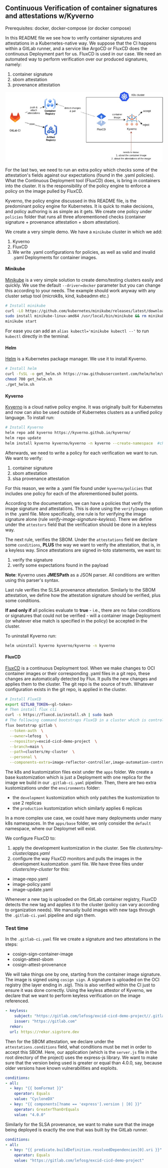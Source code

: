 ## Continuous Verification of container signatures and attestations w/Kyverno

Prerequisites: docker, docker-compose (or docker compose)

In this README file we see how to verify container signatures and attestations in a Kubernetes-native way. We suppose that the CI happens within a GitLab runner, and a service like ArgoCD or FluxCD does the continuous Deployment part for us. FluxCD is used in our case. We need an automated way to perform verification over our produced signatures, namely:
1. container signature
2. sbom attestation
3. provenance attestation

![alt text](/assets/cicd-aeros-kyverno.jpg)

For the last two, we need to run an extra policy which checks some of the attestation's fields against our expectations (found in the .yaml policies). What the Continuous Deployment tool (FluxCD) does, is bring in containers into the cluster. It is the responsibility of the policy engine to enforce a policy on the image pulled by FluxCD.

Kyverno, the policy engine discussed in this README file, is the predominant policy engine for Kubernetes. It is quick to make decisions, and policy authoring is as simple as it gets. We create one policy under `policies` folder that runs all three aforementioned checks (container signature + provenance attestation + sbom attestation).

We create a very simple demo. We have a `minikube` cluster in which we add:
1. Kyverno
2. FluxCD
3. We write .yaml configurations for policies, as well as valid and invalid .yaml Deployments for container images.

#### Minikube
[Minikube](https://minikube.sigs.k8s.io/docs/) is a very simple solution to create demo/testing clusters easily and quickly. We use the default `--driver=docker` parameter but you can change this according to your needs. The example should work anyway with any cluster setup tool (microk8s, kind, kubeadmn etc.)

```sh
# Install minikube
curl -LO https://github.com/kubernetes/minikube/releases/latest/download/minikube-linux-amd64
sudo install minikube-linux-amd64 /usr/local/bin/minikube && rm minikube-linux-amd64
minikube start
```

For ease you can add an `alias kubectl='minikube kubectl --'` to run `kubectl` directly in the terminal.

#### Helm
[Helm](https://helm.sh/) is a Kubernetes package manager. We use it to install Kyverno.

```sh
# Install helm
curl -fsSL -o get_helm.sh https://raw.githubusercontent.com/helm/helm/main/scripts/get-helm-3
chmod 700 get_helm.sh
./get_helm.sh
```

#### Kyverno
[Kyverno](https://kyverno.io/docs/introduction/) is a cloud native policy engine. It was originally built for Kubernetes and now can also be used outside of Kubernetes clusters as a unified policy language. To install run:

```sh
# Install Kyverno
helm repo add kyverno https://kyverno.github.io/kyverno/
helm repo update
helm install kyverno kyverno/kyverno -n kyverno --create-namespace  #check kyverno's website for HA installation
```

Afterwards, we need to write a policy for each verification we want to run. We want to verify:
1. container signature
2. sbom attestation
3. slsa provenance attestation

For this reason, we write a .yaml file found under `kyverno/policies` that includes one policy for each of the aforementioned bullet points.

According to the documentation, we can have a policies that verify the image signature and attestations. This is done using the `verifyImages` option in the .yaml file. More specifically, one rule is for verifying the image signature alone (rule *verify-image-signature-keyless*). There we define under the `attestors` field that the verification should be done in a keyless way. 

The next rule, verifies the SBOM. Under the `attestations` field we declare some `conditions`, **PLUS** the way we want to verify the attestation, that is, in a keyless way. Since attestations are signed in-toto statements, we want to:
1. verify the signature
2. verify some expectations found in the payload

**Note**: Kyverno uses **JMESPath** as a JSON parser. All conditions are written using this parser's syntax.

Last rule verifies the SLSA provenance attestation. Similarly to the SBOM attestation, we define how the attestation signature should be verified, plus some conditions.

**If and only if** all policies evaluate to **true** - i.e., there are no false conditions or signatures that could not be verified - will a container image Deployment (or whatever else match is specified in the policy) be accepted in the cluster. 

To uninstall Kyverno run:
```sh
helm uninstall kyverno kyverno/kyverno -n kyverno
```

#### FluxCD
[FluxCD](https://fluxcd.io/) is a continuous Deployment tool. When we make changes to OCI container images or their corresponding .yaml files in a git repo, these changes are automatically detected by Flux. It pulls the new changes and applies them to the cluster. The git repo is the source of truth. Whatever configuration exists in the git repo, is applied in the cluster.

```sh
# Install FluxCD
export GITLAB_TOKEN=<gl-token>
# Then install flux cli
curl -s https://fluxcd.io/install.sh | sudo bash
# The following command bootstraps FluxCD in a cluster which is controlled by a personal project in GitLab, not a group project (see flux documentation for more on that)
flux bootstrap gitlab \
  --token-auth  \
  --owner=lefosg  \
  --repository=excid-cicd-demo-project  \
  --branch=main \
  --path=clusters/my-cluster  \
  --personal \
  --components-extra=image-reflector-controller,image-automation-controller
```

The k8s and kustomization files exist under the `apps` folder. We create a base kustomization which is just a Deployment with one replica for the image we build in our `.gitlab-ci.yaml` pipeline. 
Then, there are two extra kustomizations under the `environments` folder:
- the `development` kustomization which only patches the kustomization to use 2 replicas
- the `production` kustomization which similarly applies 6 replicas

In a more complex use case, we could have many deployments under many k8s namespaces. In the `apps/base` folder, we only consider the `default` namespace, where our Deploymet will exist.
 
We configure FluxCD to:
1. apply the development kustomization in the cluster. See file *clusters/my-cluster/apps.yaml*
2. configure the way FluxCD monitors and pulls the images in the development kustomzation .yaml file. We have three files under *clusters/my-cluster* for this:
  - image-repo.yaml
  - image-policy.yaml
  - image-update.yaml

Whenever a new tag is uploaded on the GitLab container registry, FluxCD detects the new tag and applies it to the cluster (policy can vary according to organization needs). We manually build images with new tags through the `.gitlab-ci.yaml` pipeline and sign them.


### Test time

In the `.gitlab-ci.yaml` file we create a signature and two attestations in the steps:
- cosign-sign-container-image
- cosign-attest-sbom
- cosign-attest-provenance

We will take things one by one, starting from the container image signature. The image is signed using `cosign sign`. A signature is uploaded on the OCI registry (the layer ending in *.sig*). This is also verified within the CI just to ensure it was done correctly. Using the keyless attestor of Kyverno, we declare that we want to perform keyless verification on the image referenced.
```yaml
- keyless:
    subject: "https://gitlab.com/lefosg/excid-cicd-demo-project//.gitlab-ci.yml@refs/heads/main"
    issuer: "https://gitlab.com"
  rekor:
  url: https://rekor.sigstore.dev
```

Then for the SBOM attestation, we declare under the `attestations.conditions` field, what conditions must be met in order to accept this SBOM. Here, our application (which is the `server.js` file in the root directory of the project) uses the express-js library. We want to make sure that the version being used is greater or equal than 4.0.0, say, because older versions have known vulnerabilities and exploits.
```yaml
conditions:
- all:
  - key: "{{ bomFormat }}"
    operator: Equals
    value: "CycloneDX"
  - key: "{{ components[?name == 'express'].version | [0] }}"
    operator: GreaterThanOrEquals
    value: "4.0.0" 
```

Similarly for the SLSA provenance, we want to make sure that the image being deployed is exactly the one that was built by the GitLab runner.
```yaml
conditions:
- all:
  - key: "{{ predicate.buildDefinition.resolvedDependencies[0].uri }}"
    operator: Equals
    value: "https://gitlab.com/lefosg/excid-cicd-demo-project"
```